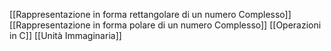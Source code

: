[[Rappresentazione in forma rettangolare di un numero Complesso]]
[[Rappresentazione in forma polare di un numero Complesso]]
[[Operazioni in C]]
[[Unità Immaginaria]]
